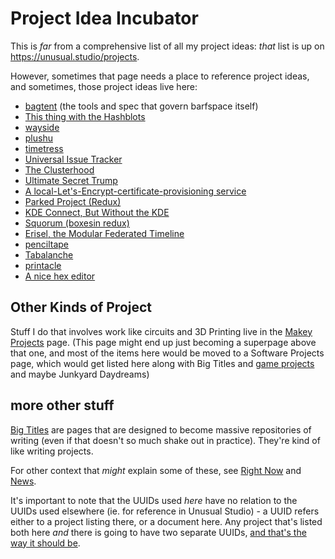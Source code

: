 # Project Idea Incubator

This is *far* from a comprehensive list of all my project ideas: *that* list is up on https://unusual.studio/projects.

However, sometimes that page needs a place to reference project ideas, and sometimes, those project ideas live here:

- [bagtent](ba00b8cb-9d05-4aef-bd50-0990f82dd723.md) (the tools and spec that govern barfspace itself)
- [This thing with the Hashblots](70c6cf0c-360c-4f59-959a-663ed81b4751.md)
- [wayside](21af29aa-0dfe-4145-877f-7eb51e38f53e.md)
- [plushu](10cfcf6f-df6f-4f83-9f17-6a43a43c15e6.md)
- [timetress](0f7c0d76-21f0-4ad1-aed0-d81402293359.md)
- [Universal Issue Tracker](1305adb9-59a7-4179-a9fe-0ddedd802034.md)
- [The Clusterhood](9664b592-59ed-4ac5-bf15-9b67f67af111.md)
- [Ultimate Secret Trump](be41a368-ece7-4e79-a3cf-dbfbb6fd4939.md)
- [A local-Let's-Encrypt-certificate-provisioning service](af61f26f-4813-4473-9550-cc038de75965.md)
- [Parked Project (Redux)](416491ee-4b52-4887-96f0-465f361a36ea.md)
- [KDE Connect, But Without the KDE](8639e616-3739-488a-8972-138ab1d4dd0a.md)
- [Squorum (boxesin redux)]( 80c01468-5a12-4496-90f0-64abad259156.md)
- [Erisel, the Modular Federated Timeline](a4698628-2fba-4d14-9f31-72b8e9688445.md)
- [penciltape](1c1aa2a1-afe6-458b-8326-54627f9808b2.md)
- [Tabalanche](1bba5664-3cd1-4f22-903b-fd35c6844ac0.md)
- [printacle](d984a489-8c56-4665-a106-d6b4909319c8.md)
- [A nice hex editor](68bb497c-899f-45a5-8053-20d12a8b470b.md)

## Other Kinds of Project

Stuff I do that involves work like circuits and 3D Printing live in the [Makey Projects][] page. (This page might end up just becoming a superpage above that one, and most of the items here would be moved to a Software Projects page, which would get listed here along with Big Titles and [game projects](47a84b6f-b858-4064-9563-00230ab4c1e5.md) and maybe Junkyard Daydreams)

[Makey Projects]: b2694758-f919-4d46-a29b-7bbf189eab38.md

## more other stuff

[Big Titles](e0fc507e-e5ec-4771-93ee-9b4d5bda3606.md) are pages that are designed to become massive repositories of writing (even if that doesn't so much shake out in practice). They're kind of like writing projects.

For other context that *might* explain some of these, see [Right Now][] and [News][].

[Right Now]: 41218b84-cd08-48a5-b91a-865e8b90c46a.md
[News]: afcfaa78-ef7e-429e-a2ea-0b5c7abaf7b7.md

It's important to note that the UUIDs used *here* have no relation to the UUIDs used elsewhere (ie. for reference in Unusual Studio) - a UUID refers either to a project listing there, or a document here. Any project that's listed both here *and* there is going to have two separate UUIDs, [and that's the way it should be](https://github.com/stuartpb/leannotes/issues/8).
